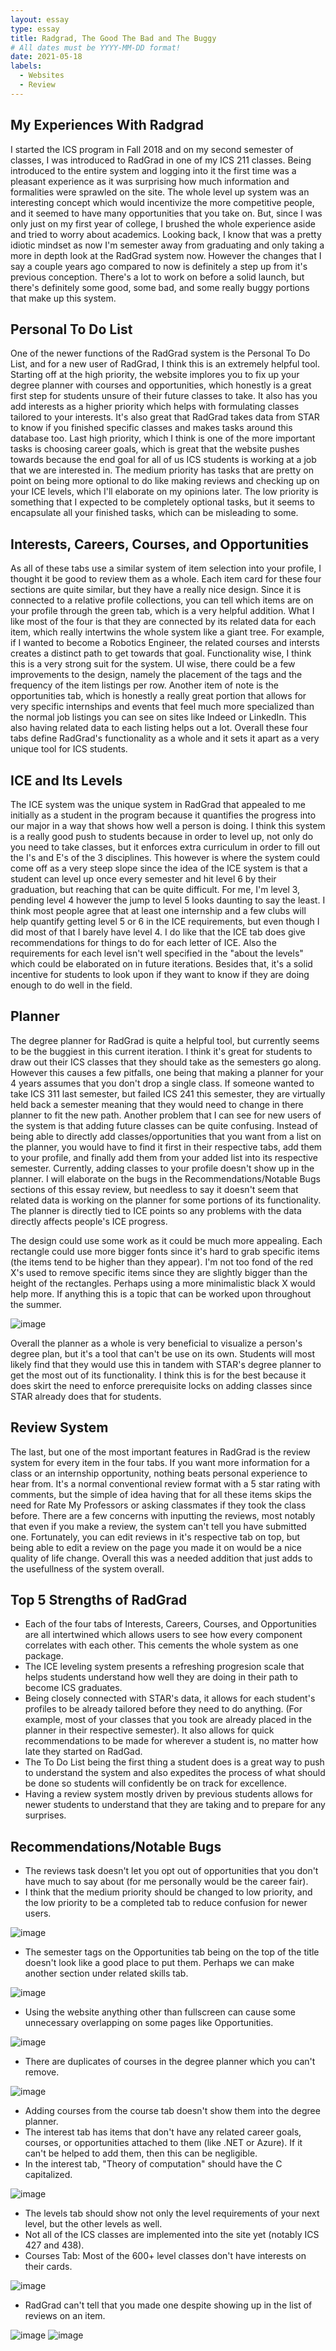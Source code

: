 ```yaml
---
layout: essay
type: essay
title: Radgrad, The Good The Bad and The Buggy
# All dates must be YYYY-MM-DD format!
date: 2021-05-18
labels:
  - Websites
  - Review
---
```


## My Experiences With Radgrad

I started the ICS program in Fall 2018 and on my second semester of classes, I was introduced to RadGrad in one of my ICS 211 classes. Being introduced to the entire system and logging into it the first time was a pleasant experience as it was surprising how much information and formalities were sprawled on the site. The whole level up system was an interesting concept which would incentivize the more competitive people, and it seemed to have many opportunities that you take on. But, since I was only just on my first year of college, I brushed the whole experience aside and tried to worry about academics. Looking back, I know that was a pretty idiotic mindset as now I'm semester away from graduating and only taking a more in depth look at the RadGrad system now. However the changes that I say a couple years ago compared to now is definitely a step up from it's previous conception. There's a lot to work on before a solid launch, but there's definitely some good, some bad, and some really buggy portions that make up this system.

## Personal To Do List
One of the newer functions of the RadGrad system is the Personal To Do List, and for a new user of RadGrad, I think this is an extremely helpful tool. Starting off at the high priority, the website implores you to fix up your degree planner with courses and opportunities, which honestly is a great first step for students unsure of their future classes to take. It also has you add interests as a higher priority which helps with formulating classes tailored to your interests. It's also great that RadGrad takes data from STAR to know if you finished specific classes and makes tasks around this database too. Last high priority, which I think is one of the more important tasks is choosing career goals, which is great that the website pushes towards because the end goal for all of us ICS students is working at a job that we are interested in. The medium priority has tasks that are pretty on point on being more optional to do like making reviews and checking up on your ICE levels, which I'll elaborate on my opinions later. The low priority is something that I expected to be completely optional tasks, but it seems to encapsulate all your finished tasks, which can be misleading to some.

## Interests, Careers, Courses, and Opportunities
As all of these tabs use a similar system of item selection into your profile, I thought it be good to review them as a whole. Each item card for these four sections are quite similar, but they have a really nice design. Since it is connected to a relative profile collections, you can tell which items are on your profile through the green tab, which is a very helpful addition. What I like most of the four is that they are connected by its related data for each item, which really intertwins the whole system like a giant tree. For example, if I wanted to become a Robotics Engineer, the related courses and intersts creates a distinct path to get towards that goal. Functionality wise, I think this is a very strong suit for the system. UI wise, there could be a few improvements to the design, namely the placement of the tags and the frequency of the item listings per row. Another item of note is the opportunities tab, which is honestly a really great portion that allows for very specific internships and events that feel much more specialized than the normal job listings you can see on sites like Indeed or LinkedIn. This also having related data to each listing helps out a lot. Overall these four tabs define RadGrad's functionality as a whole and it sets it apart as a very unique tool for ICS students.

## ICE and Its Levels
The ICE system was the unique system in RadGrad that appealed to me initially as a student in the program because it quantifies the progress into our major in a way that shows how well a person is doing. I think this system is a really good push to students because in order to level up, not only do you need to take classes, but it enforces extra curriculum in order to fill out the I's and E's of the 3 disciplines. This however is where the system could come off as a very steep slope since the idea of the ICE system is that a student can level up once every semester and hit level 6 by their graduation, but reaching that can be quite difficult. For me, I'm level 3, pending level 4 however the jump to level 5 looks daunting to say the least. I think most people agree that at least one internship and a few clubs will help quantify getting level 5 or 6 in the ICE requirements, but even though I did most of that I barely have level 4. I do like that the ICE tab does give recommendations for things to do for each letter of ICE. Also the requirements for each level isn't well specified in the "about the levels" which could be elaborated on in future iterations. Besides that, it's a solid incentive for students to look upon if they want to know if they are doing enough to do well in the field.

## Planner
The degree planner for RadGrad is quite a helpful tool, but currently seems to be the buggiest in this current iteration. I think it's great for students to draw out their ICS classes that they should take as the semesters go along. However this causes a few pitfalls, one being that making a planner for your 4 years assumes that you don't drop a single class. If someone wanted to take ICS 311 last semester, but failed ICS 241 this semester, they are virtually held back a semester meaning that they would need to change in there planner to fit the new path. Another problem that I can see for new users of the system is that adding future classes can be quite confusing. Instead of being able to directly add classes/opportunities that you want from a list on the planner, you would have to find it first in their respective tabs, add them to your profile, and finally add them from your added list into its respective semester. Currently, adding classes to your profile doesn't show up in the planner. I will elaborate on the bugs in the Recommendations/Notable Bugs sections of this essay review, but needless to say it doesn't seem that related data is working on the planner for some portions of its functionality. The planner is directly tied to ICE points so any problems with the data directly affects people's ICE progress. 

The design could use some work as it could be much more appealing. Each rectangle could use more bigger fonts since it's hard to grab specific items (the items tend to be higher than they appear). I'm not too fond of the red X's used to remove specific items since they are slightly bigger than the height of the rectangles. Perhaps using a more minimalistic black X would help more. If anything this is a topic that can be worked upon throughout the summer.

![image](https://user-images.githubusercontent.com/60155925/118730883-003ed680-b7d4-11eb-95d6-7f5e809f65d8.png)

Overall the planner as a whole is very beneficial to visualize a person's degree plan, but it's a tool that can't be use on its own. Students will most likely find that they would use this in tandem with STAR's degree planner to get the most out of its functionality. I think this is for the best because it does skirt the need to enforce prerequisite locks on adding classes since STAR already does that for students. 

## Review System
The last, but one of the most important features in RadGrad is the review system for every item in the four tabs. If you want more information for a class or an internship opportunity, nothing beats personal experience to hear from. It's a normal conventional review format with a 5 star rating with comments, but the simple of idea having that for all these items skips the need for Rate My Professors or asking classmates if they took the class before. There are a few concerns with inputting the reviews, most notably that even if you make a review, the system can't tell you have submitted one. Fortunately, you can edit reviews in it's respective tab on top, but being able to edit a review on the page you made it on would be a nice quality of life change. Overall this was a needed addition that just adds to the usefullness of the system overall. 

## Top 5 Strengths of RadGrad
- Each of the four tabs of Interests, Careers, Courses, and Opportunities are all intertwined which allows users to see how every component correlates with each other. This cements the whole system as one package.
- The ICE leveling system presents a refreshing progresion scale that helps students understand how well they are doing in their path to become ICS graduates.
- Being closely connected with STAR's data, it allows for each student's profiles to be already tailored before they need to do anything. (For example, most of your classes that you took are already placed in the planner in their respective semester). It also allows for quick recommendations to be made for wherever a student is, no matter how late they started on RadGad.
- The To Do List being the first thing a student does is a great way to push to understand the system and also expedites the process of what should be done so students will confidently be on track for excellence.
- Having a review system mostly driven by previous students allows for newer students to understand that they are taking and to prepare for any surprises. 

## Recommendations/Notable Bugs
- The reviews task doesn't let you opt out of opportunities that you don't have much to say about (for me personally would be the career fair).
- I think that the medium priority should be changed to low priority, and the low priority to be a completed tab to reduce confusion for newer users.

![image](https://user-images.githubusercontent.com/60155925/118728787-75a8a800-b7d0-11eb-97b0-e4d151c0f1f7.png)

- The semester tags on the Opportunities tab being on the top of the title doesn't look like a good place to put them. Perhaps we can make another section under related skills tab. 

![image](https://user-images.githubusercontent.com/60155925/118718287-c74a3600-b7c2-11eb-8ae4-737f20673bb8.png)

- Using the website anything other than fullscreen can cause some unnecessary overlapping on some pages like Opportunities.

![image](https://user-images.githubusercontent.com/60155925/118718613-260faf80-b7c3-11eb-88a0-3677a45532d7.png)

- There are duplicates of courses in the degree planner which you can't remove.

![image](https://user-images.githubusercontent.com/60155925/118727885-37f74f80-b7cf-11eb-9893-fa428557fc3d.png)

- Adding courses from the course tab doesn't show them into the degree planner.
- The interest tab has items that don't have any related career goals, courses, or opportunities attached to them (like .NET or Azure). If it can't be helped to add them, then this can be negligible.
- In the interest tab, "Theory of computation" should have the C capitalized.

![image](https://user-images.githubusercontent.com/60155925/118729120-1008eb80-b7d1-11eb-969c-18b8dc8ed4e2.png)

- The levels tab should show not only the level requirements of your next level, but the other levels as well.
- Not all of the ICS classes are implemented into the site yet (notably ICS 427 and 438).
- Courses Tab: Most of the 600+ level classes don't have interests on their cards.

![image](https://user-images.githubusercontent.com/60155925/118729239-3c246c80-b7d1-11eb-91a1-d2bd118c7a3e.png)

- RadGrad can't tell that you made one despite showing up in the list of reviews on an item.

![image](https://user-images.githubusercontent.com/60155925/118736843-39c90f00-b7df-11eb-8527-1de788593942.png)
![image](https://user-images.githubusercontent.com/60155925/118736873-451c3a80-b7df-11eb-9b6f-75be32daa5fc.png)


